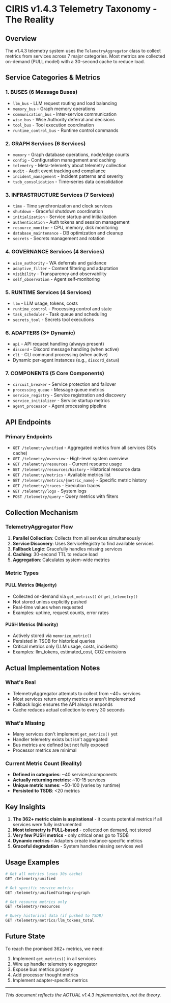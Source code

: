 # CIRIS v1.4.3 Telemetry Taxonomy - The Reality

## Overview

The v1.4.3 telemetry system uses the `TelemetryAggregator` class to collect metrics from services across 7 major categories. Most metrics are collected on-demand (PULL model) with a 30-second cache to reduce load.

## Service Categories & Metrics

### 1. BUSES (6 Message Buses)
- `llm_bus` - LLM request routing and load balancing
- `memory_bus` - Graph memory operations
- `communication_bus` - Inter-service communication
- `wise_bus` - Wise Authority deferral and decisions
- `tool_bus` - Tool execution coordination
- `runtime_control_bus` - Runtime control commands

### 2. GRAPH Services (6 Services)
- `memory` - Graph database operations, node/edge counts
- `config` - Configuration management and caching
- `telemetry` - Meta-telemetry about telemetry collection
- `audit` - Audit event tracking and compliance
- `incident_management` - Incident patterns and severity
- `tsdb_consolidation` - Time-series data consolidation

### 3. INFRASTRUCTURE Services (7 Services)
- `time` - Time synchronization and clock services
- `shutdown` - Graceful shutdown coordination
- `initialization` - Service startup and initialization
- `authentication` - Auth tokens and session management
- `resource_monitor` - CPU, memory, disk monitoring
- `database_maintenance` - DB optimization and cleanup
- `secrets` - Secrets management and rotation

### 4. GOVERNANCE Services (4 Services)
- `wise_authority` - WA deferrals and guidance
- `adaptive_filter` - Content filtering and adaptation
- `visibility` - Transparency and observability
- `self_observation` - Agent self-monitoring

### 5. RUNTIME Services (4 Services)
- `llm` - LLM usage, tokens, costs
- `runtime_control` - Processing control and state
- `task_scheduler` - Task queue and scheduling
- `secrets_tool` - Secrets tool executions

### 6. ADAPTERS (3+ Dynamic)
- `api` - API request handling (always present)
- `discord` - Discord message handling (when active)
- `cli` - CLI command processing (when active)
- Dynamic per-agent instances (e.g., `discord_datum`)

### 7. COMPONENTS (5 Core Components)
- `circuit_breaker` - Service protection and failover
- `processing_queue` - Message queue metrics
- `service_registry` - Service registration and discovery
- `service_initializer` - Service startup metrics
- `agent_processor` - Agent processing pipeline

## API Endpoints

### Primary Endpoints
- `GET /telemetry/unified` - Aggregated metrics from all services (30s cache)
- `GET /telemetry/overview` - High-level system overview
- `GET /telemetry/resources` - Current resource usage
- `GET /telemetry/resources/history` - Historical resource data
- `GET /telemetry/metrics` - Available metrics list
- `GET /telemetry/metrics/{metric_name}` - Specific metric history
- `GET /telemetry/traces` - Execution traces
- `GET /telemetry/logs` - System logs
- `POST /telemetry/query` - Query metrics with filters

## Collection Mechanism

### TelemetryAggregator Flow
1. **Parallel Collection**: Collects from all services simultaneously
2. **Service Discovery**: Uses ServiceRegistry to find available services
3. **Fallback Logic**: Gracefully handles missing services
4. **Caching**: 30-second TTL to reduce load
5. **Aggregation**: Calculates system-wide metrics

### Metric Types

#### PULL Metrics (Majority)
- Collected on-demand via `get_metrics()` or `get_telemetry()`
- Not stored unless explicitly pushed
- Real-time values when requested
- Examples: uptime, request counts, error rates

#### PUSH Metrics (Minority)
- Actively stored via `memorize_metric()`
- Persisted in TSDB for historical queries
- Critical metrics only (LLM usage, costs, incidents)
- Examples: llm_tokens, estimated_cost, CO2 emissions

## Actual Implementation Notes

### What's Real
- TelemetryAggregator attempts to collect from ~40+ services
- Most services return empty metrics or aren't implemented
- Fallback logic ensures the API always responds
- Cache reduces actual collection to every 30 seconds

### What's Missing
- Many services don't implement `get_metrics()` yet
- Handler telemetry exists but isn't aggregated
- Bus metrics are defined but not fully exposed
- Processor metrics are minimal

### Current Metric Count (Reality)
- **Defined in categories**: ~40 services/components
- **Actually returning metrics**: ~10-15 services
- **Unique metric names**: ~50-100 (varies by runtime)
- **Persisted to TSDB**: <20 metrics

## Key Insights

1. **The 362+ metric claim is aspirational** - it counts potential metrics if all services were fully instrumented
2. **Most telemetry is PULL-based** - collected on demand, not stored
3. **Very few PUSH metrics** - only critical ones go to TSDB
4. **Dynamic metrics** - Adapters create instance-specific metrics
5. **Graceful degradation** - System handles missing services well

## Usage Examples

```python
# Get all metrics (uses 30s cache)
GET /telemetry/unified

# Get specific service metrics
GET /telemetry/unified?category=graph

# Get resource metrics only
GET /telemetry/resources

# Query historical data (if pushed to TSDB)
GET /telemetry/metrics/llm_tokens_total
```

## Future State

To reach the promised 362+ metrics, we need:
1. Implement `get_metrics()` in all services
2. Wire up handler telemetry to aggregator
3. Expose bus metrics properly
4. Add processor thought metrics
5. Implement adapter-specific metrics

---

*This document reflects the ACTUAL v1.4.3 implementation, not the theory.*

